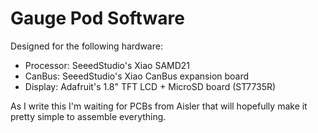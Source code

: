 # Gauge Pod Software 

Designed for the following hardware:

* Processor: SeeedStudio's Xiao SAMD21 
* CanBus: SeeedStudio's Xiao CanBus expansion board
* Display: Adafruit's 1.8" TFT LCD + MicroSD board (ST7735R)

As I write this I'm waiting for PCBs from Aisler that will hopefully make it pretty simple to assemble everything.